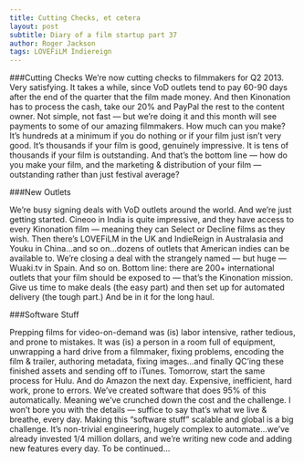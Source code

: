 ```yaml
---
title: Cutting Checks, et cetera
layout: post
subtitle: Diary of a film startup part 37
author: Roger Jackson
tags: LOVEFiLM Indiereign
---
```

###Cutting Checks
We’re now cutting checks to filmmakers for Q2 2013. Very satisfying. It takes a while, since VoD outlets tend to pay 60-90 days after the end of the quarter that the film made money. And then Kinonation has to process the cash, take our 20% and PayPal the rest to the content owner. Not simple, not fast — but we’re doing it and this month will see payments to some of our amazing filmmakers. How much can you make? It’s hundreds at a minimum if you do nothing or if your film just isn’t very good. It’s thousands if your film is good, genuinely impressive. It is tens of thousands if your film is outstanding. And that’s the bottom line — how do you make your film, and the marketing & distribution of your film — outstanding rather than just festival average? 

###New Outlets

We’re busy signing deals with VoD outlets around the world. And we’re just getting started. Cineoo in India is quite impressive, and they have access to every Kinonation film — meaning they can Select or Decline films as they wish. Then there’s LOVEFiLM in the UK and IndieReign in Australasia and Youku in China…and so on…dozens of outlets that American indies can be available to. We’re closing a deal with the strangely named — but huge — Wuaki.tv in Spain. And so on. Bottom line: there are 200+ international outlets that your film should be exposed to — that’s the Kinonation mission. Give us time to make deals (the easy part) and then set up for automated delivery (the tough part.) And be in it for the long haul.

###Software Stuff

Prepping films for video-on-demand was (is) labor intensive, rather tedious, and prone to mistakes. It was (is) a person in a room full of equipment, unwrapping a hard drive from a filmmaker, fixing problems, encoding the film & trailer, authoring metadata, fixing images…and finally QC’ing these finished assets and sending off to iTunes.  Tomorrow, start the same process for Hulu. And do Amazon the next day.  Expensive, inefficient, hard work, prone to errors. We’ve created software that does 95% of this automatically. Meaning we’ve crunched down the cost and the challenge. I won’t bore you with the details — suffice to say that’s what we live & breathe, every day. Making this “software stuff” scalable and global is a big challenge. It’s non-trivial engineering, hugely complex to automate…we’ve already invested 1/4 million dollars, and we’re writing new code and adding new features every day. To be continued…
